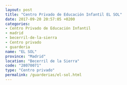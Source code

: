 ```yaml
---
layout: post
title: "Centro Privado de Educación Infantil EL SOL"
date: 2017-09-20 20:57:05 +0200
categories:
- Centro Privado de Educación Infantil
- madrid
- becerril-de-la-sierra
- Centro privado
- guarderia
name: "EL SOL"
province: "Madrid"
location: "Becerril de la Sierra"
code: "28070071"
type: "Centro privado"
permalink: /guarderias/el-sol.html
---
```

